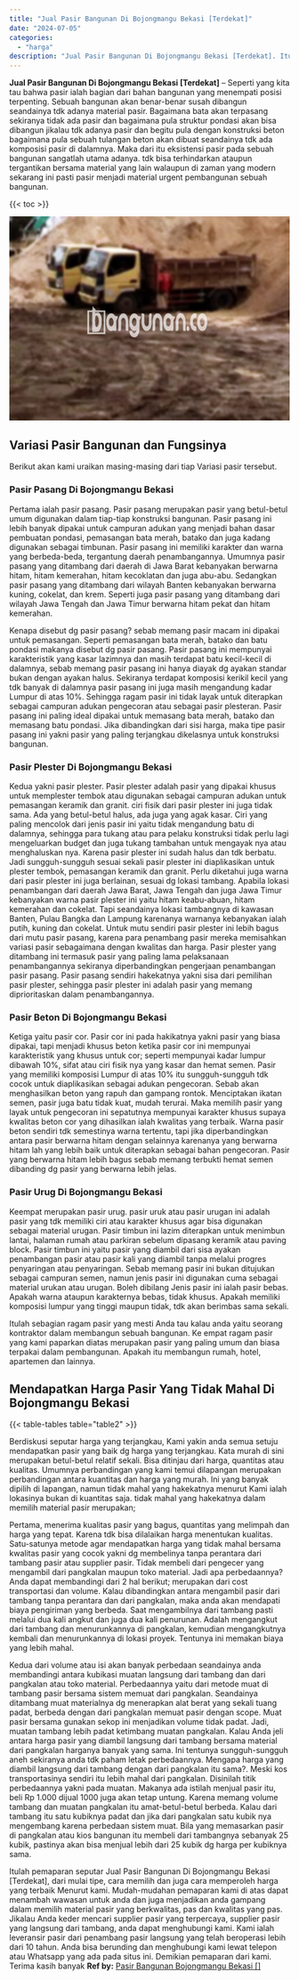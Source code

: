```yaml
---
title: "Jual Pasir Bangunan Di Bojongmangu Bekasi [Terdekat]"
date: "2024-07-05"
categories: 
  - "harga"
description: "Jual Pasir Bangunan Di Bojongmangu Bekasi [Terdekat]. Itulah pemaparan seputar Jual Pasir Bangunan Di Bojongmangu Bekasi [Terdekat], dari mulai tipe, cara..."
---
```


**Jual Pasir Bangunan Di Bojongmangu Bekasi \[Terdekat\]** – Seperti yang kita tau bahwa pasir ialah bagian dari bahan bangunan yang menempati posisi terpenting. Sebuah bangunan akan benar-benar susah dibangun seandainya tdk adanya material pasir. Bagaimana bata akan terpasang sekiranya tidak ada pasir dan bagaimana pula struktur pondasi akan bisa dibangun jikalau tdk adanya pasir dan begitu pula dengan konstruksi beton bagaimana pula sebuah tulangan beton akan dibuat seandainya tdk ada komposisi pasir di dalamnya. Maka dari itu eksistensi pasir pada sebuah bangunan sangatlah utama adanya. tdk bisa terhindarkan ataupun tergantikan bersama material yang lain walaupun di zaman yang modern sekarang ini pasti pasir menjadi material urgent pembangunan sebuah bangunan.

{{< toc >}}

![Jual Pasir Bangunan Di Bojongmangu Bekasi [Terdekat]](/images/jual-pasir-bangunan-12.png)

## Variasi Pasir Bangunan dan Fungsinya

Berikut akan kami uraikan masing-masing dari tiap Variasi pasir tersebut.

### Pasir Pasang Di Bojongmangu Bekasi

Pertama ialah pasir pasang. Pasir pasang merupakan pasir yang betul-betul umum digunakan dalam tiap-tiap konstruksi bangunan. Pasir pasang ini lebih banyak dipakai untuk campuran adukan yang menjadi bahan dasar pembuatan pondasi, pemasangan bata merah, batako dan juga kadang digunakan sebagai timbunan. Pasir pasang ini memiliki karakter dan warna yang berbeda-beda, tergantung daerah penambangannya. Umumnya pasir pasang yang ditambang dari daerah di Jawa Barat kebanyakan berwarna hitam, hitam kemerahan, hitam kecoklatan dan juga abu-abu. Sedangkan pasir pasang yang ditambang dari wilayah Banten kebanyakan berwarna kuning, cokelat, dan krem. Seperti juga pasir pasang yang ditambang dari wilayah Jawa Tengah dan Jawa Timur berwarna hitam pekat dan hitam kemerahan.

Kenapa disebut dg pasir pasang? sebab memang pasir macam ini dipakai untuk pemasangan. Seperti pemasangan bata merah, batako dan batu pondasi makanya disebut dg pasir pasang. Pasir pasang ini mempunyai karakteristik yang kasar lazimnya dan masih terdapat batu kecil-kecil di dalamnya, sebab memang pasir pasang ini hanya diayak dg ayakan standar bukan dengan ayakan halus. Sekiranya terdapat komposisi kerikil kecil yang tdk banyak di dalamnya pasir pasang ini juga masih mengandung kadar Lumpur di atas 10%. Sehingga ragam pasir ini tidak layak untuk diterapkan sebagai campuran adukan pengecoran atau sebagai pasir plesteran. Pasir pasang ini paling ideal dipakai untuk memasang bata merah, batako dan memasang batu pondasi. Jika dibandingkan dari sisi harga, maka tipe pasir pasang ini yakni pasir yang paling terjangkau dikelasnya untuk konstruksi bangunan.

### Pasir Plester Di Bojongmangu Bekasi

Kedua yakni pasir plester. Pasir plester adalah pasir yang dipakai khusus untuk memplester tembok atau digunakan sebagai campuran adukan untuk pemasangan keramik dan granit. ciri fisik dari pasir plester ini juga tidak sama. Ada yang betul-betul halus, ada juga yang agak kasar. Ciri yang paling mencolok dari jenis pasir ini yaitu tidak mengandung batu di dalamnya, sehingga para tukang atau para pelaku konstruksi tidak perlu lagi mengeluarkan budget dan juga tukang tambahan untuk mengayak nya atau menghaluskan nya. Karena pasir plester ini sudah halus dan tdk berbatu. Jadi sungguh-sungguh sesuai sekali pasir plester ini diaplikasikan untuk plester tembok, pemasangan keramik dan granit. Perlu diketahui juga warna dari pasir plester ini juga berlainan, sesuai dg lokasi tambang. Apabila lokasi penambangan dari daerah Jawa Barat, Jawa Tengah dan juga Jawa Timur kebanyakan warna pasir plester ini yaitu hitam keabu-abuan, hitam kemerahan dan cokelat. Tapi seandainya lokasi tambangnya di kawasan Banten, Pulau Bangka dan Lampung karenanya warnanya kebanyakan ialah putih, kuning dan cokelat. Untuk mutu sendiri pasir plester ini lebih bagus dari mutu pasir pasang, karena para penambang pasir mereka memisahkan variasi pasir sebagaimana dengan kwalitas dan harga. Pasir plester yang ditambang ini termasuk pasir yang paling lama pelaksanaan penambangannya sekiranya diperbandingkan pengerjaan penambangan pasir pasang. Pasir pasang sendiri hakekatnya yakni sisa dari pemilihan pasir plester, sehingga pasir plester ini adalah pasir yang memang diprioritaskan dalam penambangannya.

### Pasir Beton Di Bojongmangu Bekasi

Ketiga yaitu pasir cor. Pasir cor ini pada hakikatnya yakni pasir yang biasa dipakai, tapi menjadi khusus beton ketika pasir cor ini mempunyai karakteristik yang khusus untuk cor; seperti mempunyai kadar lumpur dibawah 10%, sifat atau ciri fisik nya yang kasar dan hemat semen. Pasir yang memiliki komposisi Lumpur di atas 10% itu sungguh-sungguh tdk cocok untuk diaplikasikan sebagai adukan pengecoran. Sebab akan menghasilkan beton yang rapuh dan gampang rontok. Menciptakan ikatan semen, pasir juga batu tidak kuat, mudah terurai. Maka memilih pasir yang layak untuk pengecoran ini sepatutnya mempunyai karakter khusus supaya kwalitas beton cor yang dihasilkan ialah kwalitas yang terbaik. Warna pasir beton sendiri tdk semestinya warna tertentu, tapi jika diperbandingkan antara pasir berwarna hitam dengan selainnya karenanya yang berwarna hitam lah yang lebih baik untuk diterapkan sebagai bahan pengecoran. Pasir yang berwarna hitam lebih bagus sebab memang terbukti hemat semen dibanding dg pasir yang berwarna lebih jelas.

### Pasir Urug Di Bojongmangu Bekasi

Keempat merupakan pasir urug. pasir uruk atau pasir urugan ini adalah pasir yang tdk memiliki ciri atau karakter khusus agar bisa digunakan sebagai material urugan. Pasir timbun ini lazim diterapkan untuk menimbun lantai, halaman rumah atau parkiran sebelum dipasang keramik atau paving block. Pasir timbun ini yaitu pasir yang diambil dari sisa ayakan penambangan pasir atau pasir kali yang diambil tanpa melalui progres penyaringan atau penyaringan. Sebab memang pasir ini bukan ditujukan sebagai campuran semen, namun jenis pasir ini digunakan cuma sebagai material urukan atau urugan. Boleh dibilang Jenis pasir ini ialah pasir bebas. Apakah warna ataupun karakternya bebas, tidak khusus. Apakah memiliki komposisi lumpur yang tinggi maupun tidak, tdk akan berimbas sama sekali.

Itulah sebagian ragam pasir yang mesti Anda tau kalau anda yaitu seorang kontraktor dalam membangun sebuah bangunan. Ke empat ragam pasir yang kami paparkan diatas merupakan pasir yang paling umum dan biasa terpakai dalam pembangunan. Apakah itu membangun rumah, hotel, apartemen dan lainnya.

## Mendapatkan Harga Pasir Yang Tidak Mahal Di Bojongmangu Bekasi

{{< table-tables table="table2" >}}

Berdiskusi seputar harga yang terjangkau, Kami yakin anda semua setuju mendapatkan pasir yang baik dg harga yang terjangkau. Kata murah di sini merupakan betul-betul relatif sekali. Bisa ditinjau dari harga, quantitas atau kualitas. Umumnya perbandingan yang kami temui dilapangan merupakan perbandingan antara kuantitas dan harga yang murah. Ini yang banyak dipilih di lapangan, namun tidak mahal yang hakekatnya menurut Kami ialah lokasinya bukan di kuantitas saja. tidak mahal yang hakekatnya dalam memilih material pasir merupakan;

Pertama, menerima kualitas pasir yang bagus, quantitas yang melimpah dan harga yang tepat. Karena tdk bisa dilalaikan harga menentukan kualitas. Satu-satunya metode agar mendapatkan harga yang tidak mahal bersama kwalitas pasir yang cocok yakni dg membelinya tanpa perantara dari tambang pasir atau supplier pasir. Tidak membeli dari pengecer yang mengambil dari pangkalan maupun toko material. Jadi apa perbedaannya? Anda dapat membandingi dari 2 hal berikut; merupakan dari cost transportasi dan volume. Kalau dibandingkan antara mengambil pasir dari tambang tanpa perantara dan dari pangkalan, maka anda akan mendapati biaya pengiriman yang berbeda. Saat mengambilnya dari tambang pasti melalui dua kali angkut dan juga dua kali penurunan. Adalah mengangkut dari tambang dan menurunkannya di pangkalan, kemudian mengangkutnya kembali dan menurunkannya di lokasi proyek. Tentunya ini memakan biaya yang lebih mahal.

Kedua dari volume atau isi akan banyak perbedaan seandainya anda membandingi antara kubikasi muatan langsung dari tambang dan dari pangkalan atau toko material. Perbedaannya yaitu dari metode muat di tambang pasir bersama sistem memuat dari pangkalan. Seandainya ditambang muat materialnya dg menerapkan alat berat yang sekali tuang padat, berbeda dengan dari pangkalan memuat pasir dengan scope. Muat pasir bersama gunakan sekop ini menjadikan volume tidak padat. Jadi, muatan tambang lebih padat ketimbang muatan pangkalan. Kalau Anda jeli antara harga pasir yang diambil langsung dari tambang bersama material dari pangkalan harganya banyak yang sama. Ini tentunya sungguh-sungguh aneh sekiranya anda tdk paham letak perbedaannya. Mengapa harga yang diambil langsung dari tambang dengan dari pangkalan itu sama?. Meski kos transportasinya sendiri itu lebih mahal dari pangkalan. Disinilah titik perbedaannya yakni pada muatan. Makanya ada istilah menjual pasir itu, beli Rp 1.000 dijual 1000 juga akan tetap untung. Karena memang volume tambang dan muatan pangkalan itu amat-betul-betul berbeda. Kalau dari tambang itu satu kubiknya padat dan jika dari pangkalan satu kubik nya mengembang karena perbedaan sistem muat. Bila yang memasarkan pasir di pangkalan atau kios bangunan itu membeli dari tambangnya sebanyak 25 kubik, pastinya akan bisa menjual lebih dari 25 kubik dg harga per kubiknya sama.

Itulah pemaparan seputar Jual Pasir Bangunan Di Bojongmangu Bekasi \[Terdekat\], dari mulai tipe, cara memilih dan juga cara memperoleh harga yang terbaik Menurut kami. Mudah-mudahan pemaparan kami di atas dapat menambah wawasan untuk anda dan juga menjadikan anda gampang dalam memilih material pasir yang berkwalitas, pas dan kwalitas yang pas. Jikalau Anda keder mencari supplier pasir yang terpercaya, supplier pasir yang langsung dari tambang, anda dapat menghubungi kami. Kami ialah leveransir pasir dari penambang pasir langsung yang telah beroperasi lebih dari 10 tahun. Anda bisa berunding dan menghubungi kami lewat telepon atau Whatsapp yang ada pada situs ini. Demikian pemaparan dari kami. Terima kasih banyak
**Ref by:** [Pasir Bangunan Bojongmangu Bekasi []](https://id.wikipedia.org/wiki/Pasir)
